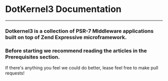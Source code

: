 # DotKernel3 Documentation
---

### Dotkernel3 is a collection of PSR-7 MIddleware applications built on top of Zend Expressive microframework.

### Before starting we recommend reading the articles in the Prerequisites section.

If there's anything you feel we could do better, lease feel free to make pull requests!